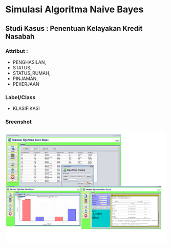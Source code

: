 # Simulasi Algoritma Naive Bayes

## Studi Kasus : Penentuan Kelayakan Kredit Nasabah

### Attribut :

 * PENGHASILAN,
 * STATUS,
 * STATUS_RUMAH,
 * PINJAMAN,
 * PEKERJAAN

### Label/Class

 * KLASIFIKASI

### Sreenshot

![Tampilan Program](/img/screenshot.png)


